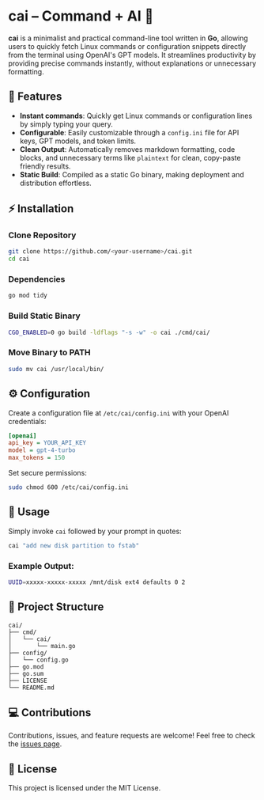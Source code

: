 
# cai – Command + AI 🚀

**cai** is a minimalist and practical command-line tool written in **Go**, allowing users to quickly fetch Linux commands or configuration snippets directly from the terminal using OpenAI's GPT models. It streamlines productivity by providing precise commands instantly, without explanations or unnecessary formatting.

## 🌟 Features

- **Instant commands**: Quickly get Linux commands or configuration lines by simply typing your query.
- **Configurable**: Easily customizable through a `config.ini` file for API keys, GPT models, and token limits.
- **Clean Output**: Automatically removes markdown formatting, code blocks, and unnecessary terms like `plaintext` for clean, copy-paste friendly results.
- **Static Build**: Compiled as a static Go binary, making deployment and distribution effortless.

## ⚡ Installation

### Clone Repository

```bash
git clone https://github.com/<your-username>/cai.git
cd cai
```

### Dependencies

```bash
go mod tidy
```

### Build Static Binary

```bash
CGO_ENABLED=0 go build -ldflags "-s -w" -o cai ./cmd/cai/
```

### Move Binary to PATH

```bash
sudo mv cai /usr/local/bin/
```

## ⚙ Configuration

Create a configuration file at `/etc/cai/config.ini` with your OpenAI credentials:

```ini
[openai]
api_key = YOUR_API_KEY
model = gpt-4-turbo
max_tokens = 150
```

Set secure permissions:

```bash
sudo chmod 600 /etc/cai/config.ini
```

## 🚀 Usage

Simply invoke `cai` followed by your prompt in quotes:

```bash
cai "add new disk partition to fstab"
```

### Example Output:

```bash
UUID=xxxxx-xxxxx-xxxxx /mnt/disk ext4 defaults 0 2
```

## 📁 Project Structure

```
cai/
├── cmd/
│   └── cai/
│       └── main.go
├── config/
│   └── config.go
├── go.mod
├── go.sum
├── LICENSE
└── README.md
```

## 💻 Contributions

Contributions, issues, and feature requests are welcome! Feel free to check the [issues page](https://github.com/<your-username>/cai/issues).

## 📄 License

This project is licensed under the MIT License.
